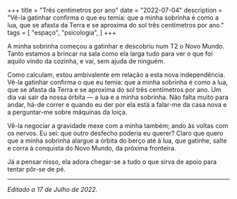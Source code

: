 +++
title = "Três centímetros por ano"
date = "2022-07-04"
description = "Vê-la gatinhar confirma o que eu temia: que a minha sobrinha é como a lua, que se afasta da Terra e se aproxima do sol três centímetros por ano."
tags = [
    "espaço",
"psicologia",
]
+++

A minha sobrinha começou a gatinhar e descobriu num T2 o Novo Mundo. Tanto estamos a brincar na sala como ela larga tudo para ver o que foi aquilo vindo da cozinha, e vai, sem ajuda de ninguém.

Como calculam, estou ambivalente em relação a esta nova independência. Vê-la gatinhar confirma o que eu temia: que a minha sobrinha é como a lua, que se afasta da Terra e se aproxima do sol três centímetros por ano. Um dia vai sair da nossa órbita — a lua e a minha sobrinha. Não falta muito para andar, há-de correr e quando eu der por ela está a falar-me da casa nova e a perguntar-me sobre máquinas da loiça.

Vê-la negociar a gravidade mexe com a minha também; ando às voltas com os nervos. Eu sei: que outro desfecho poderia eu querer? Claro que quero que a minha sobrinha alargue a órbita do berço até à lua, que gatinhe, salte e corra à conquista do Novo Mundo, da próxima fronteira.

Já a pensar nisso, ela adora chegar-se a tudo o que sirva de apoio para tentar pôr-se de pé.
___________
_Editado a 17 de Julho de 2022._
